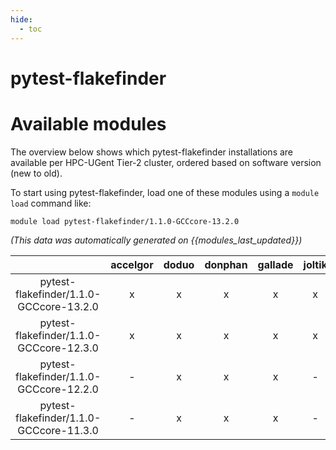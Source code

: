 ```yaml
---
hide:
  - toc
---
```


pytest-flakefinder
==================

# Available modules


The overview below shows which pytest-flakefinder installations are available per HPC-UGent Tier-2 cluster, ordered based on software version (new to old).

To start using pytest-flakefinder, load one of these modules using a `module load` command like:

```shell
module load pytest-flakefinder/1.1.0-GCCcore-13.2.0
```

*(This data was automatically generated on {{modules_last_updated}})*  

| |accelgor|doduo|donphan|gallade|joltik|shinx|skitty|
| :---: | :---: | :---: | :---: | :---: | :---: | :---: | :---: |
|pytest-flakefinder/1.1.0-GCCcore-13.2.0|x|x|x|x|x|x|x|
|pytest-flakefinder/1.1.0-GCCcore-12.3.0|x|x|x|x|x|x|x|
|pytest-flakefinder/1.1.0-GCCcore-12.2.0|-|x|x|x|-|x|-|
|pytest-flakefinder/1.1.0-GCCcore-11.3.0|-|x|x|x|-|x|-|
